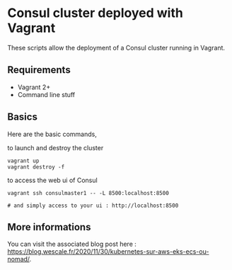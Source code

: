 # Consul cluster deployed with Vagrant

These scripts allow the deployment of a Consul cluster running in Vagrant.

## Requirements
* Vagrant 2+
* Command line stuff

## Basics
Here are the basic commands,  

to launch and destroy the cluster  
```
vagrant up
vagrant destroy -f
```

to access the web ui of Consul  
```
vagrant ssh consulmaster1 -- -L 8500:localhost:8500

# and simply access to your ui : http://localhost:8500
```

## More informations
You can visit the associated blog post here :  
https://blog.wescale.fr/2020/11/30/kubernetes-sur-aws-eks-ecs-ou-nomad/.
